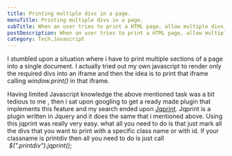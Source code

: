 ```yaml
---
title: Printing multiple divs in a page.
menuTitle: Printing multiple divs in a page.
subTitle: When an user tries to print a HTML page, allow multiple divs from the page to appear in the print and not the entire page. Not using media CSS query
postDescription: When an user tries to print a HTML page, allow multiple divs from the page to appear in the print and not the entire page. Not using media CSS query
category: Tech,Javascript
---
```

I stumbled upon a situation where i have to print multiple sections of a page into a single document. I actually tried out my own javascript to render only the required divs into an iframe and then the idea is to print that iframe calling _window.print()_ in that iframe.

Having limited Javascript knowledge the above mentioned task was a bit tedious to me , then i sat upon googling to get a ready made plugin that implements this feature and my search ended upon [Jqprint](http://plugins.jquery.com/project/jqPrint). Jqprint is a plugin written in Jquery and it does the same that i mentioned above. Using this jqprint was really very easy. what all you need to do is that just mark all the divs that you want to print with a specific class name or with id. If your classname is printdiv then all you need to do is just call  _$(".printdiv").jqprint();_